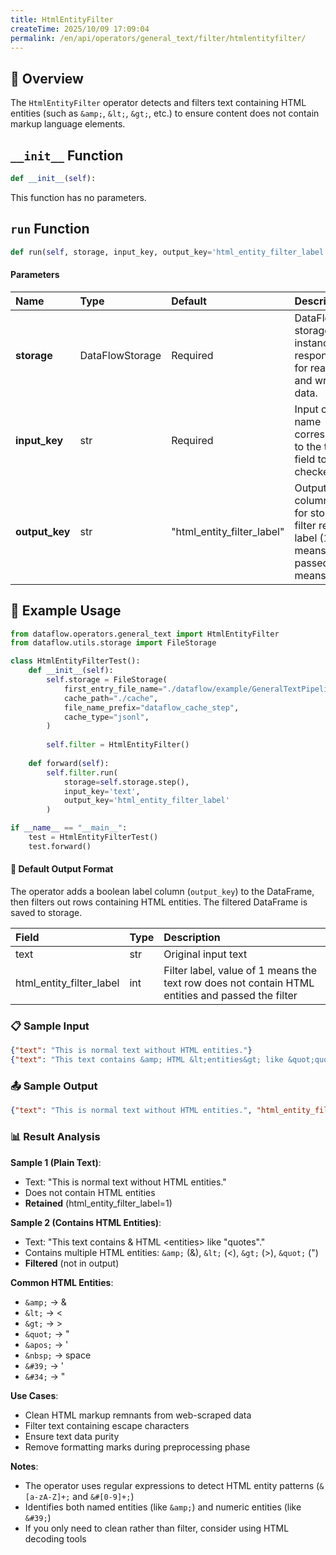 ```yaml
---
title: HtmlEntityFilter
createTime: 2025/10/09 17:09:04
permalink: /en/api/operators/general_text/filter/htmlentityfilter/
---
```


## 📘 Overview

The `HtmlEntityFilter` operator detects and filters text containing HTML entities (such as `&amp;`, `&lt;`, `&gt;`, etc.) to ensure content does not contain markup language elements.

## `__init__` Function

```python
def __init__(self):
```

This function has no parameters.

## `run` Function

```python
def run(self, storage, input_key, output_key='html_entity_filter_label'):
```

#### Parameters

| Name          | Type              | Default                       | Description                                                         |
| :------------ | :---------------- | :--------------------------- | :----------------------------------------------------------- |
| **storage**   | DataFlowStorage   | Required                         | DataFlow storage instance responsible for reading and writing data. |
| **input_key** | str               | Required                         | Input column name corresponding to the text field to be checked. |
| **output_key**| str               | "html_entity_filter_label" | Output column name for storing the filter result label (1 means passed, 0 means failed). |

## 🧠 Example Usage

```python
from dataflow.operators.general_text import HtmlEntityFilter
from dataflow.utils.storage import FileStorage

class HtmlEntityFilterTest():
    def __init__(self):
        self.storage = FileStorage(
            first_entry_file_name="./dataflow/example/GeneralTextPipeline/html_entity_test_input.jsonl",
            cache_path="./cache",
            file_name_prefix="dataflow_cache_step",
            cache_type="jsonl",
        )
        
        self.filter = HtmlEntityFilter()
        
    def forward(self):
        self.filter.run(
            storage=self.storage.step(),
            input_key='text',
            output_key='html_entity_filter_label'
        )

if __name__ == "__main__":
    test = HtmlEntityFilterTest()
    test.forward()
```

#### 🧾 Default Output Format

The operator adds a boolean label column (`output_key`) to the DataFrame, then filters out rows containing HTML entities. The filtered DataFrame is saved to storage.

| Field                      | Type | Description                                                         |
| :------------------------ | :--- | :----------------------------------------------------------- |
| text                      | str  | Original input text                                                 |
| html_entity_filter_label  | int  | Filter label, value of 1 means the text row does not contain HTML entities and passed the filter    |

### 📋 Sample Input

```json
{"text": "This is normal text without HTML entities."}
{"text": "This text contains &amp; HTML &lt;entities&gt; like &quot;quotes&quot;."}
```

### 📤 Sample Output

```json
{"text": "This is normal text without HTML entities.", "html_entity_filter_label": 1}
```

### 📊 Result Analysis

**Sample 1 (Plain Text)**:
- Text: "This is normal text without HTML entities."
- Does not contain HTML entities
- **Retained** (html_entity_filter_label=1)

**Sample 2 (Contains HTML Entities)**:
- Text: "This text contains &amp; HTML &lt;entities&gt; like &quot;quotes&quot;."
- Contains multiple HTML entities: `&amp;` (&), `&lt;` (<), `&gt;` (>), `&quot;` (")
- **Filtered** (not in output)

**Common HTML Entities**:
- `&amp;` → &
- `&lt;` → <
- `&gt;` → >
- `&quot;` → "
- `&apos;` → '
- `&nbsp;` → space
- `&#39;` → '
- `&#34;` → "

**Use Cases**:
- Clean HTML markup remnants from web-scraped data
- Filter text containing escape characters
- Ensure text data purity
- Remove formatting marks during preprocessing phase

**Notes**:
- The operator uses regular expressions to detect HTML entity patterns (`&[a-zA-Z]+;` and `&#[0-9]+;`)
- Identifies both named entities (like `&amp;`) and numeric entities (like `&#39;`)
- If you only need to clean rather than filter, consider using HTML decoding tools
